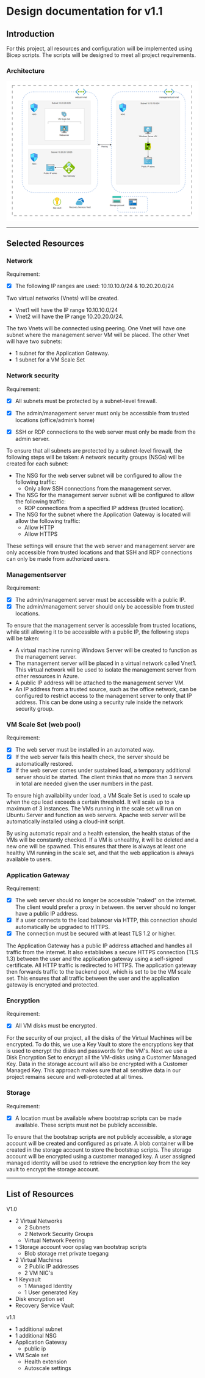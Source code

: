 # Design documentation for v1.1

## Introduction
For this project, all resources and configuration will be implemented using Bicep scripts. The scripts will be designed to meet all project requirements.


### Architecture
![Image](https://github.com/techgrounds/techgrounds-kaman/blob/main/00_includes/Project_screen01.png)

----
## Selected Resources
### Network
Requirement:
- [x] The following IP ranges are used: 10.10.10.0/24 & 10.20.20.0/24

Two virtual networks (Vnets) will be created. 
- Vnet1 will have the IP range 10.10.10.0/24 
- Vnet2 will have the IP range 10.20.20.0/24.

The two Vnets will be connected using peering. One Vnet will have one subnet where the management server VM will be placed. The other Vnet will have two subnets:

- 1 subnet for the Application Gateway.
- 1 subnet for a VM Scale Set


### Network security
Requirement:

- [x] All subnets must be protected by a subnet-level firewall.
- [x] The admin/management server must only be accessible from trusted locations (office/admin’s home)
- [x] SSH or RDP connections to the web server must only be made from the admin server.


To ensure that all subnets are protected by a subnet-level firewall, the following steps will be taken:
A network security groups (NSGs) will be created for each subnet:

- The NSG for the web server subnet will be configured to allow the following traffic:
    - Only allow SSH connections from the management server.
- The NSG for the management server subnet will be configured to allow the following traffic: 
    - RDP connections from a specified IP address (trusted location).
- The NSG for the subnet where the Application Gateway is located will allow the following traffic:
    - Allow HTTP 
    - Allow HTTPS

These settings will ensure that the web server and management server are only accessible from trusted locations and that SSH and RDP connections can only be made from authorized users.

### Managementserver
Requirement:
- [x] The admin/management server must be accessible with a public IP.
- [x] The admin/management server should only be accessible from trusted locations.

To ensure that the management server is accessible from trusted locations, while still allowing it to be accessible with a public IP, the following steps will be taken:

- A virtual machine running Windows Server will be created to function as the management server.
- The management server will be placed in a virtual network called Vnet1. This virtual network will be used to isolate the management server from other resources in Azure.
- A public IP address will be attached to the management server VM.
- An IP address from a trusted source, such as the office network, can be configured to restrict access to the management server to only that IP address. This can be done using a security rule inside the network security group.

### VM Scale Set (web pool)
Requirement:
- [x] The web server must be installed in an automated way.
- [x] If the web server fails this health check, the server should be automatically restored.
- [x] If the web server comes under sustained load, a temporary additional server should be started. The client thinks that no more than 3 servers in total are needed given the user numbers in the past.

To ensure high availability under load, a VM Scale Set is used to scale up when the cpu load exceeds a certain threshold. It will scale up to a maximum of 3 instances. The VMs running in the scale set will run on Ubuntu Server and function as web servers. Apache web server will be automatically installed using a cloud-init script.

By using automatic repair and a health extension, the health status of the VMs will be constantly checked. If a VM is unhealthy, it will be deleted and a new one will be spawned. This ensures that there is always at least one healthy VM running in the scale set, and that the web application is always available to users.

### Application Gateway
Requirement:
- [x] The web server should no longer be accessible "naked" on the internet. The client would prefer a proxy in between. the server should no longer have a public IP address.
- [x] If a user connects to the load balancer via HTTP, this connection should automatically be upgraded to HTTPS.
- [x] The connection must be secured with at least TLS 1.2 or higher.

The Application Gateway has a public IP address attached and handles all traffic from the internet. It also establishes a secure HTTPS connection (TLS 1.3) between the user and the application gateway using a self-signed certificate. All HTTP traffic is redirected to HTTPS. The application gateway then forwards traffic to the backend pool, which is set to be the VM scale set. This ensures that all traffic between the user and the application gateway is encrypted and protected.


### Encryption
Requirement:
- [x] All VM disks must be encrypted.

For the security of our project, all the disks of the Virtual Machines will be encrypted. To do this, we use a Key Vault to store the encryptions key that is used to encrypt the disks and passwords for the VM's.
Next we use a Disk Encryption Set to encrypt all the VM-disks using a Customer Managed Key.
Data in the storage account will also be encrypted with a Customer Managed Key.
This approach makes sure that all sensitive data in our project remains secure and well-protected at all times.

### Storage
Requirement:
- [x] A location must be available where bootstrap scripts can be made available. These scripts must not be publicly accessible.

To ensure that the bootstrap scripts are not publicly accessible, a storage account will be created and configured as private. A blob container will be created in the storage account to store the bootstrap scripts. The storage account will be encrypted using a customer managed key. A user assigned managed identity will be used to retrieve the encryption key from the key vault to encrypt the storage account. 

----

## List of Resources

V1.0
- 2 Virtual Networks
    - 2 Subnets
    - 2 Network Security Groups
    - Virtual Network Peering
- 1 Storage account voor opslag van bootstrap scripts
    - Blob storage met private toegang
- 2 Virtual Machines
    - 2 Public IP addresses
    - 2 VM NIC's
- 1 Keyvault
    - 1 Managed Identity
    - 1 User generated Key
- Disk encryption set
- Recovery Service Vault


v1.1
- 1 additional subnet
- 1 additional NSG
- Application Gateway
    - public ip
- VM Scale set
    - Health extension
    - Autoscale settings
